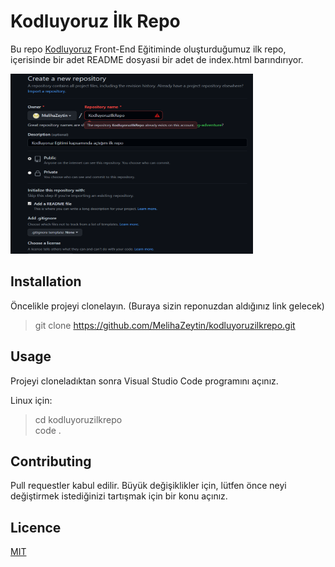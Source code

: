 
# **Kodluyoruz İlk Repo**

Bu repo [Kodluyoruz](https://www.kodluyoruz.org/) Front-End Eğitiminde oluşturduğumuz ilk repo, içerisinde bir adet README dosyasıi bir adet de index.html barındırıyor.


<img src="resim.png" alt="yoast seo" height="288" width="388"/>


## **Installation**

Öncelikle projeyi clonelayın. (Buraya sizin reponuzdan aldığınız link gelecek)

> git clone https://github.com/MelihaZeytin/kodluyoruzilkrepo.git


## **Usage**

Projeyi cloneladıktan sonra Visual Studio Code programını açınız.

Linux için:

> cd kodluyoruzilkrepo <br>
code .

## **Contributing**

Pull requestler kabul edilir. Büyük değişiklikler için, lütfen önce neyi değiştirmek istediğinizi tartışmak için bir konu açınız.

## **Licence** 

[MIT](https://choosealicense.com/licenses/mit/)